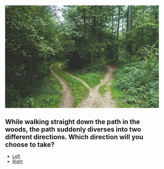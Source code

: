 ![woods](../img/woods.png)

## While walking straight down the path in the woods, the path suddenly diverses into two different directions. Which direction will you choose to take?
* [Left](burn.md)
* [Right](saved.md)
